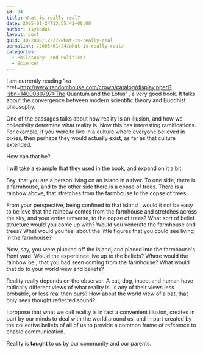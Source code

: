 ```yaml
---
id: 34
title: What is really real?
date: 2005-01-24T13:55:42+00:00
author: tsykoduk
layout: post
guid: 30/2008/12/27/what-is-really-real
permalink: /2005/01/24/what-is-really-real/
categories:
  - Philosophy! and Politics!
  - Science!
---
```

I am currently reading '<a href=http://www.randomhouse.com/crown/catalog/display.pperl?isbn=1400080797>The Quantum and the Lotus</a>' , a very good book. It talks about the convergence between modern scientific theory and Buddhist philosophy.

One of the passages talks about how reality is an illusion, and how we collectivity determine what reality is. Now this has interesting ramifications. For example, if you were to live in a culture where everyone believed in pixies, then perhaps they would actually exist, as far as that culture extended.

How can that be?

I will take a example that they used in the book, and expand on it a bit.

Say, that you are a person living on an island in a river. To one side, there is a farmhouse, and to the other side there is a copse of trees. There is a rainbow above, that stretches from the farmhouse to the copse of trees.

From your perspective, being confined to that island , would it not be easy to believe that the rainbow comes from the farmhouse and stretches across the sky, and your entire universe, to the copse of trees? What sort of belief structure would you come up with? Would you venerate the farmhouse and trees? What would you feel about the little figures that you could see living in the farmhouse?

Now, say, you were plucked off the island, and placed into the farmhouse's front yard. Would the experience live up to the beliefs? Where would the rainbow be , that you had seen coming from the farmhouse? What would that do to your world view and beliefs?

Reality really depends on the observer. A cat, dog, insect and human have radically different views of what reality is. Is any of their views less probable, or less real then ours? How about the world view of a bat, that only sees thought reflected sound?

I propose that what we call reality is in fact a convenient illusion, created in part by our minds to deal with the world around us, and in part created by the collective beliefs of all of us to provide a common frame of reference to enable communication. 

Reality is <b>taught</b> to us by our community and our parents.
